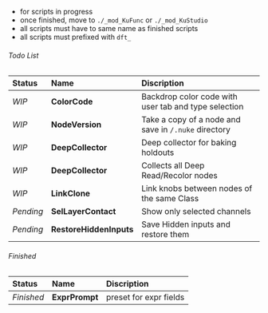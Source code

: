 - for scripts in progress
- once finished, move to `./_mod_KuFunc` or `./_mod_KuStudio`
- all scripts must have to same name as finished scripts
- all scripts must prefixed with `dft_`


###### Todo List
|Status|Name|Discription|
| :--- | :---- | :---- |
| *WIP* | **ColorCode** | Backdrop color code with user tab and type selection
| *WIP* | **NodeVersion** | Take a copy of a node and save in `/.nuke` directory
| *WIP* | **DeepCollector** | Deep collector for baking holdouts
| *WIP* | **DeepCollector** | Collects all Deep Read/Recolor nodes
| *WIP* | **LinkClone** | Link knobs between nodes of the same Class
| *Pending* | **SelLayerContact** | Show only selected channels
| *Pending* | **RestoreHiddenInputs** | Save Hidden inputs and restore them


###### Finished
|Status|Name|Discription|
| :--- | :---- | :---- |
| *Finished* | **ExprPrompt** | preset for expr fields
